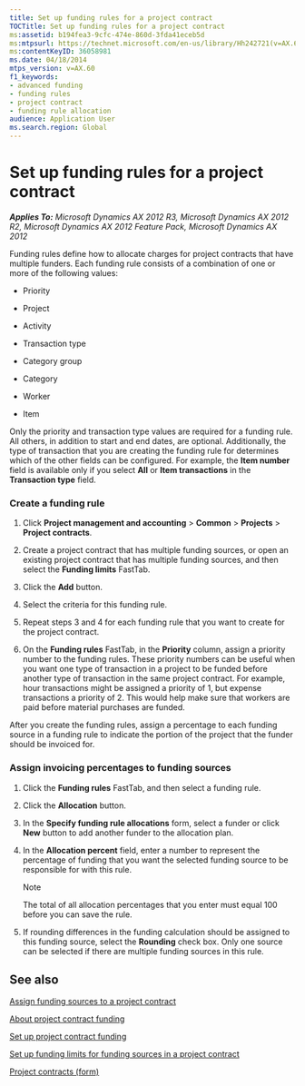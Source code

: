 ```yaml
---
title: Set up funding rules for a project contract
TOCTitle: Set up funding rules for a project contract
ms:assetid: b194fea3-9cfc-474e-860d-3fda41eceb5d
ms:mtpsurl: https://technet.microsoft.com/en-us/library/Hh242721(v=AX.60)
ms:contentKeyID: 36058981
ms.date: 04/18/2014
mtps_version: v=AX.60
f1_keywords:
- advanced funding
- funding rules
- project contract
- funding rule allocation
audience: Application User
ms.search.region: Global
---
```


# Set up funding rules for a project contract 


_**Applies To:** Microsoft Dynamics AX 2012 R3, Microsoft Dynamics AX 2012 R2, Microsoft Dynamics AX 2012 Feature Pack, Microsoft Dynamics AX 2012_

Funding rules define how to allocate charges for project contracts that have multiple funders. Each funding rule consists of a combination of one or more of the following values:

  - Priority

  - Project

  - Activity

  - Transaction type

  - Category group

  - Category

  - Worker

  - Item

Only the priority and transaction type values are required for a funding rule. All others, in addition to start and end dates, are optional. Additionally, the type of transaction that you are creating the funding rule for determines which of the other fields can be configured. For example, the **Item number** field is available only if you select **All** or **Item transactions** in the **Transaction type** field.

### Create a funding rule

1.  Click **Project management and accounting** \> **Common** \> **Projects** \> **Project contracts**.

2.  Create a project contract that has multiple funding sources, or open an existing project contract that has multiple funding sources, and then select the **Funding limits** FastTab.

3.  Click the **Add** button.

4.  Select the criteria for this funding rule.

5.  Repeat steps 3 and 4 for each funding rule that you want to create for the project contract.

6.  On the **Funding rules** FastTab, in the **Priority** column, assign a priority number to the funding rules. These priority numbers can be useful when you want one type of transaction in a project to be funded before another type of transaction in the same project contract. For example, hour transactions might be assigned a priority of 1, but expense transactions a priority of 2. This would help make sure that workers are paid before material purchases are funded.

After you create the funding rules, assign a percentage to each funding source in a funding rule to indicate the portion of the project that the funder should be invoiced for.

### Assign invoicing percentages to funding sources

1.  Click the **Funding rules** FastTab, and then select a funding rule.

2.  Click the **Allocation** button.

3.  In the **Specify funding rule allocations** form, select a funder or click **New** button to add another funder to the allocation plan.

4.  In the **Allocation percent** field, enter a number to represent the percentage of funding that you want the selected funding source to be responsible for with this rule.
    

    > [!NOTE]
    > <P>The total of all allocation percentages that you enter must equal 100 before you can save the rule.</P>



5.  If rounding differences in the funding calculation should be assigned to this funding source, select the **Rounding** check box. Only one source can be selected if there are multiple funding sources in this rule.

## See also

[Assign funding sources to a project contract](assign-funding-sources-to-a-project-contract.md)

[About project contract funding](about-project-contract-funding.md)

[Set up project contract funding](set-up-project-contract-funding.md)

[Set up funding limits for funding sources in a project contract](set-up-funding-limits-for-funding-sources-in-a-project-contract.md)

[Project contracts (form)](https://technet.microsoft.com/en-us/library/aa586038\(v=ax.60\))

  


